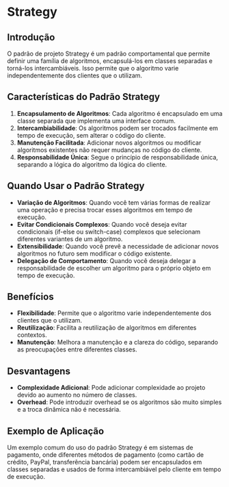 # Strategy

## Introdução

O padrão de projeto Strategy é um padrão comportamental que permite definir uma família de algoritmos, encapsulá-los em classes separadas e torná-los intercambiáveis. Isso permite que o algoritmo varie independentemente dos clientes que o utilizam.

## Características do Padrão Strategy

1. **Encapsulamento de Algoritmos**: Cada algoritmo é encapsulado em uma classe separada que implementa uma interface comum.
2. **Intercambiabilidade**: Os algoritmos podem ser trocados facilmente em tempo de execução, sem alterar o código do cliente.
3. **Manutenção Facilitada**: Adicionar novos algoritmos ou modificar algoritmos existentes não requer mudanças no código do cliente.
4. **Responsabilidade Única**: Segue o princípio de responsabilidade única, separando a lógica do algoritmo da lógica do cliente.

## Quando Usar o Padrão Strategy

- **Variação de Algoritmos**: Quando você tem várias formas de realizar uma operação e precisa trocar esses algoritmos em tempo de execução.
- **Evitar Condicionais Complexos**: Quando você deseja evitar condicionais (if-else ou switch-case) complexos que selecionam diferentes variantes de um algoritmo.
- **Extensibilidade**: Quando você prevê a necessidade de adicionar novos algoritmos no futuro sem modificar o código existente.
- **Delegação de Comportamento**: Quando você deseja delegar a responsabilidade de escolher um algoritmo para o próprio objeto em tempo de execução.

## Benefícios

- **Flexibilidade**: Permite que o algoritmo varie independentemente dos clientes que o utilizam.
- **Reutilização**: Facilita a reutilização de algoritmos em diferentes contextos.
- **Manutenção**: Melhora a manutenção e a clareza do código, separando as preocupações entre diferentes classes.

## Desvantagens

- **Complexidade Adicional**: Pode adicionar complexidade ao projeto devido ao aumento no número de classes.
- **Overhead**: Pode introduzir overhead se os algoritmos são muito simples e a troca dinâmica não é necessária.

## Exemplo de Aplicação

Um exemplo comum do uso do padrão Strategy é em sistemas de pagamento, onde diferentes métodos de pagamento (como cartão de crédito, PayPal, transferência bancária) podem ser encapsulados em classes separadas e usados de forma intercambiável pelo cliente em tempo de execução.
